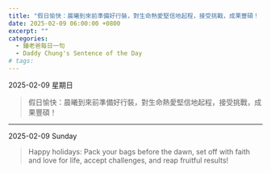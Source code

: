```yaml
---
title: "假日愉快：晨曦到來前準備好行裝，對生命熱愛堅信地起程，接受挑戰，成果豐碩！ <br> Happy holidays: Pack your bags before the dawn, set off with faith and love for life, accept challenges, and reap fruitful results!"
date: 2025-02-09 06:00:00 +0800
excerpt: ""
categories:
  - 鍾老爸每日一句
  - Daddy Chung's Sentence of the Day
# tags:
---
```


2025-02-09 星期日

> 假日愉快：晨曦到來前準備好行裝，對生命熱愛堅信地起程，接受挑戰，成果豐碩！

---

2025-02-09 Sunday

> Happy holidays: Pack your bags before the dawn, set off with faith and love for life, accept challenges, and reap fruitful results!
